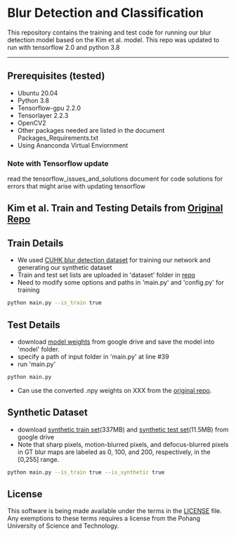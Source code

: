 # Blur Detection and Classification 

This repository contains the training and test code for running our blur detection model based on the Kim et al. model. This repo was updated to run with tensorflow 2.0 and python 3.8

--------------------------
## Prerequisites (tested)
- Ubuntu 20.04
- Python 3.8
- Tensorflow-gpu 2.2.0
- Tensorlayer 2.2.3
- OpenCV2
- Other packages needed are listed in the document Packages_Requirements.txt
- Using Ananconda Virtual Enviornment

### Note with Tensorflow update
read the tensorflow_issues_and_solutions document for code solutions for errors that might arise with updating tensorflow

## Kim et al. Train and Testing Details from [Original Repo](https://github.com/HyeongseokSon1/deep_blur_detection_and_classification.git)
## Train Details
- We used [CUHK blur detection dataset](http://www.cse.cuhk.edu.hk/~leojia/projects/dblurdetect/dataset.html) for training our network and generating our synthetic dataset
- Train and test set lists are uploaded in 'dataset' folder in [repo](https://github.com/HyeongseokSon1/deep_blur_detection_and_classification.git)
- Need to modify some options and paths in 'main.py' and 'config.py' for training

```bash
python main.py --is_train true
```

## Test Details
- download [model weights](https://drive.google.com/file/d/11FBVmAIfeHDHpOjLXewzpA2lgcOOqo2_/view?usp=sharing) from google drive and save the model into 'model' folder.
- specify a path of input folder in 'main.py' at line #39
- run 'main.py'

```bash
python main.py
```
- Can use the converted .npy weights on XXX from the [original repo](https://github.com/HyeongseokSon1/deep_blur_detection_and_classification.git). 
## Synthetic Dataset
- download [synthetic train set](https://drive.google.com/file/d/1QUygL2nalHldcJMwFJPfPFWokMoIbI9L/view?usp=sharing)(337MB) and [synthetic test set](https://drive.google.com/file/d/1-lV3CS_6rI_by6StkGQYsdn0SeOxwepu/view?usp=sharing)(11.5MB) from google drive
- Note that sharp pixels, motion-blurred pixels, and defocus-blurred pixels in GT blur maps are labeled as 0, 100, and 200, respectively, in the [0,255] range.

```bash
python main.py --is_train true --is_synthetic true
```
## License ##
This software is being made available under the terms in the [LICENSE](LICENSE) file.
Any exemptions to these terms requires a license from the Pohang University of Science and Technology.

